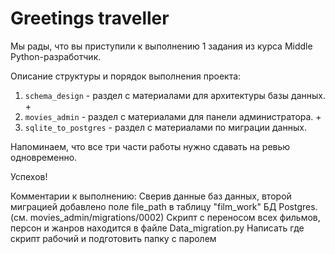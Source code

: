 # Greetings traveller

Мы рады, что вы приступили к выполнению 1 задания из курса Middle Python-разработчик.
 
Описание структуры и порядок выполнения проекта:
1. `schema_design` - раздел c материалами для архитектуры базы данных. + 
2. `movies_admin` - раздел с материалами для панели администратора. +
3. `sqlite_to_postgres` - раздел с материалами по миграции данных.

Напоминаем, что все три части работы нужно сдавать на ревью одновременно.

Успехов!

Комментарии к выполнению:
Сверив данные баз данных, второй миграцией добавлено поле file_path в таблицу "film_work" БД Postgres.
(см. movies_admin/migrations/0002)
Скрипт с переносом всех фильмов, персон и жанров находится в файле Data_migration.py
Написать где скрипт рабочий и подготовить папку с паролем
